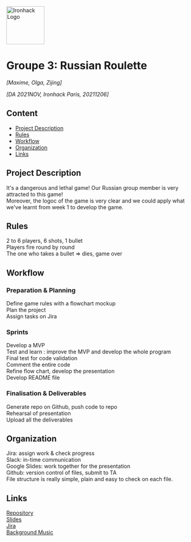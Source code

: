<img src="https://bit.ly/2VnXWr2" alt="Ironhack Logo" width="100"/>

# Groupe 3: Russian Roulette
*[Maxime, Olga, Zijing]*

*[DA 2021NOV, Ironhack Paris, 20211206]*

## Content
- [Project Description](#project-description)
- [Rules](#rules)
- [Workflow](#workflow)
- [Organization](#organization)
- [Links](#links)

## Project Description
It's a dangerous and lethal game! Our Russian group member is very attracted to this game! <br />
Moreover, the logoc of the game is very clear and we could apply what we've learnt from week 1 to develop the game.

## Rules
2 to 6 players, 6 shots, 1 bullet <br />
Players fire round by round <br />
The one who takes a bullet => dies, game over <br />

## Workflow
### Preparation & Planning
Define game rules with a flowchart mockup<br />
Plan the project<br />
Assign tasks on Jira<br />

### Sprints
Develop a MVP<br />
Test and learn : improve the MVP and develop the whole program<br />
Final test for code validation<br />
Comment the entire code<br />
Refine flow chart, develop the presentation<br />
Develop README file<br />

### Finalisation & Deliverables
Generate repo on Github, push code to repo<br />
Rehearsal of presentation<br />
Upload all the deliverables<br />

## Organization
Jira: assign work & check progress<br />
Slack: in-time communication<br />
Google Slides: work together for the presentation<br />
Github: version control of files, submit to TA<br />
File structure is really simple, plain and easy to check on each file.

## Links

[Repository](https://github.com/CarrieZijing/Group3_Project)  
[Slides](https://docs.google.com/presentation/d/1URx67dW-Df-5uWFMDNtMKCzR4pYUKsgWsPIDMw69yQE/edit#slide=id.g1060205695d_0_20)  
[Jira](https://ironhack.atlassian.net/jira/software/projects/RRG/boards/7)  
[Background Music](https://www.youtube.com/watch?v=ZQ2nCGawrSY&ab_channel=RihannaVEVO)
